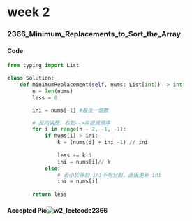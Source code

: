# week 2
### 2366_Minimum_Replacements_to_Sort_the_Array
#### Code
```python
from typing import List

class Solution:
    def minimumReplacement(self, nums: List[int]) -> int:
        n = len(nums)
        less = 0

        ini = nums[-1] #最後一個數

        # 反向遍歷，右到-->非遞減順序
        for i in range(n - 2, -1, -1):
            if nums[i] > ini:
                k = (nums[i] + ini -1) // ini  
              
                less += k-1  
                ini = nums[i]// k  
            else:
                # 若小於等於 ini不用分割，直接更新 ini
                ini = nums[i]  
        
        return less
```
#### Accepted Pic![w2_leetcode2366](https://github.com/user-attachments/assets/6076cd17-0b31-4984-8c01-cd1007cad5b0)

